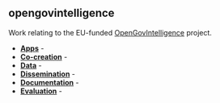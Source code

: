 ## opengovintelligence

Work relating to the EU-funded [OpenGovIntelligence](http://www.opengovintelligence.eu) project.

- **[Apps](apps)** -
- **[Co-creation](co-creation)** - 
- **[Data](data)** - 
- **[Dissemination](dissemination)** - 
- **[Documentation](documentation)** -
- **[Evaluation](evaluation)** - 




